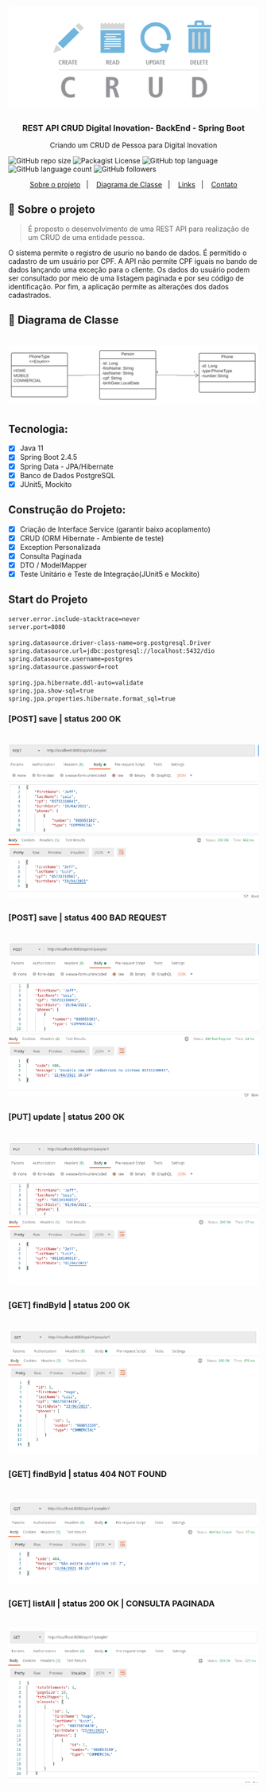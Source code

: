 <h1 align="center">
    <img alt="Ecommerce" src="https://github.com/JeffersonLuizCruz/crudperson/blob/main/src/main/resources/templates/crud.png" />
</h1>

<h3 align="center">
  REST API CRUD Digital Inovation- BackEnd - Spring Boot
</h3>

<p align="center">Criando um CRUD de Pessoa para Digital Inovation</p>

![GitHub repo size](https://img.shields.io/github/repo-size/JeffersonLuizCruz/financial)  ![Packagist License](https://img.shields.io/packagist/l/JeffersonLuizCruz/financial)  ![GitHub top language](https://img.shields.io/github/languages/top/JeffersonLuizCruz/financial)  ![GitHub language count](https://img.shields.io/github/languages/count/JeffersonLuizCruz/financial?label=Linguagem%20de%20Programa%C3%A7%C3%A3o)  ![GitHub followers](https://img.shields.io/github/followers/JeffersonLuizCruz?style=social)

<p align="center">
  <a href="#-sobre">Sobre o projeto</a>&nbsp;&nbsp;&nbsp;|&nbsp;&nbsp;&nbsp;
  <a href="#-diagrama">Diagrama de Classe</a>&nbsp;&nbsp;&nbsp;|&nbsp;&nbsp;&nbsp;
  <a href="#-links">Links</a>&nbsp;&nbsp;&nbsp;|&nbsp;&nbsp;&nbsp;
  <a href="#-contato">Contato</a>
</p>

## :page_with_curl: Sobre o projeto <a name="-sobre"/></a>

> É proposto o desenvolvimento de uma REST API para realização de um CRUD de uma entidade pessoa. 

O sistema permite o registro de usurio no bando de dados. É permitido o cadastro de um usuário por CPF. A API não permite CPF iguais no bando de dados lançando uma exceção para o cliente. Os dados do usuário podem ser consultado por meio de uma listagem paginada e por seu código de identificação. Por fim, a aplicação permite as alterações dos dados cadastrados.


## :page_with_curl: Diagrama de Classe <a name="-diagrama"/></a>
<h1 align="center">
    <img alt="Ecommerce" src="https://github.com/JeffersonLuizCruz/crudperson/blob/main/src/main/resources/templates/diagramaClasse.png" />
</h1>

## Tecnologia:
- [x] Java 11<br>
- [x] Spring Boot 2.4.5<br>
- [x] Spring Data - JPA/Hibernate<br>
- [x] Banco de Dados PostgreSQL<br>
- [x] JUnit5, Mockito

## Construção do Projeto:
- [x] Criação de Interface Service (garantir baixo acoplamento)<br>
- [x] CRUD (ORM Hibernate - Ambiente de teste)<br>
- [x] Exception Personalizada
- [x] Consulta Paginada
- [x] DTO / ModelMapper
- [x] Teste Unitário e Teste de Integração(JUnit5 e Mockito)

## Start do Projeto

```
server.error.include-stacktrace=never
server.port=8080

spring.datasource.driver-class-name=org.postgresql.Driver
spring.datasource.url=jdbc:postgresql://localhost:5432/dio
spring.datasource.username=postgres
spring.datasource.password=root

spring.jpa.hibernate.ddl-auto=validate
spring.jpa.show-sql=true
spring.jpa.properties.hibernate.format_sql=true

```

### [POST] save     | status 200 OK
<h1 align="center">
    <img src="https://github.com/JeffersonLuizCruz/crudperson/blob/main/src/main/resources/templates/save.png" />
</h1>

### [POST] save     | status 400 BAD REQUEST
<h1 align="center">
    <img src="https://github.com/JeffersonLuizCruz/crudperson/blob/main/src/main/resources/templates/saveException.png" />
</h1>

### [PUT] update    | status 200 OK
<h1 align="center">
    <img src="https://github.com/JeffersonLuizCruz/crudperson/blob/main/src/main/resources/templates/update.png" />
</h1>

### [GET] findById  | status 200 OK
<h1 align="center">
    <img src="https://github.com/JeffersonLuizCruz/crudperson/blob/main/src/main/resources/templates/getById.png" />
</h1>

### [GET] findById  | status 404 NOT FOUND
<h1 align="center">
    <img src="https://github.com/JeffersonLuizCruz/crudperson/blob/main/src/main/resources/templates/getByIdException.png" />
</h1>

### [GET] listAll   | status  200 OK | CONSULTA PAGINADA
<h1 align="center">
    <img src="https://github.com/JeffersonLuizCruz/crudperson/blob/main/src/main/resources/templates/pageRequest.png" />
</h1>
